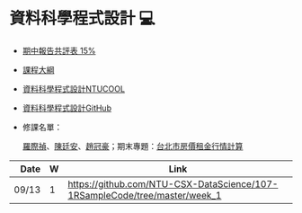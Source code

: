 # 資料科學程式設計 :computer:

- [期中報告共評表 15%](https://docs.google.com/spreadsheets/d/1VA37mMMf4rbCQ06hvwAjUwdaD_HLS-BkkB2cd6ZipFc/edit?usp=sharing)

- [課程大綱](https://nol.ntu.edu.tw/nol/coursesearch/print_table.php?course_id=H03%2004010&class=&dpt_code=H020&ser_no=21068&semester=107-1&lang=CH)

- [資料科學程式設計NTUCOOL](https://cool.ntu.edu.tw/courses/73)
- [資料科學程式設計GitHub](https://github.com/NTU-CSX-DataScience/107-1RSampleCode)


- 修課名單：

    [羅際禎](https://github.com/B04902039/DataScienceProgramming2018spring)、[陳廷安](https://github.com/TimAgro/Data_Science_R_NTU)、[趙冠豪](https://github.com/HowardChao/CSX_RProject_Spring_2018)；期末專題：[台北市房價租金行情計算](https://docs.google.com/presentation/d/e/2PACX-1vTT2IujnU2VsvI7UD3EK_hBrZL7ZHoCHvCHVL2Fu1Lt_rnF2nd6fAN67ijQu-tJjznVYUubAvLsPPz0/pub?start=false&loop=false&delayms=3000)

| Date   | W    | Link                                                           |
| --:    | --   | --                                                             |
| 09/13  |  1   | https://github.com/NTU-CSX-DataScience/107-1RSampleCode/tree/master/week_1 |


